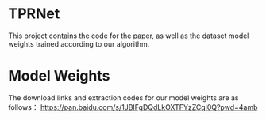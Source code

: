 # TPRNet

This project contains the code for the paper, as well as the dataset model weights trained according to our algorithm. <br>

# Model Weights
The download links and extraction codes for our model weights are as follows：
https://pan.baidu.com/s/1JBIFgDQdLkOXTFYzZCql0Q?pwd=4amb
